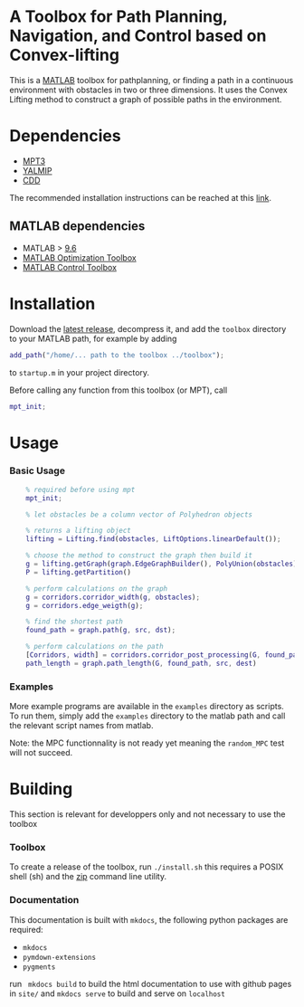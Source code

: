 # A Toolbox for Path Planning, Navigation, and Control based on Convex-lifting 

This is a [MATLAB](https://mathworks.com) toolbox for pathplanning, or finding a path in a continuous environment with obstacles in two or three dimensions.
It uses the Convex Lifting method to construct a graph of possible paths in the environment.

# Dependencies

* [MPT3](https://www.mpt3.org/)
* [YALMIP](https://yalmip.github.io/)
* [CDD](https://people.inf.ethz.ch/fukudak/cdd_home/index.html)

The recommended installation instructions can be reached at this [link](https://www.mpt3.org/Main/Installation).

## MATLAB dependencies
* MATLAB  > [9.6](https://fr.mathworks.com/support/requirements/previous-releases.html)
* [MATLAB Optimization Toolbox](https://fr.mathworks.com/products/optimization.html)
* [MATLAB Control Toolbox](https://fr.mathworks.com/products/control.html)
  
# Installation

Download the [latest release](https://github.com/breakmit-0/PNC-CL/releases), decompress it, and add the `toolbox` directory to your MATLAB path, for example by adding
```matlab
add_path("/home/... path to the toolbox ../toolbox");
```
to `startup.m` in your project directory.

Before calling any function from this toolbox (or MPT), call 
```matlab
mpt_init;
```

# Usage

### Basic Usage

```matlab
    % required before using mpt
    mpt_init; 

    % let obstacles be a column vector of Polyhedron objects

    % returns a lifting object
    lifting = Lifting.find(obstacles, LiftOptions.linearDefault());

    % choose the method to construct the graph then build it
    g = lifting.getGraph(graph.EdgeGraphBuilder(), PolyUnion(obstacles).convexHull());
    P = lifting.getPartition()

    % perform calculations on the graph
    g = corridors.corridor_width(g, obstacles);
    g = corridors.edge_weigth(g);

    % find the shortest path
    found_path = graph.path(g, src, dst);

    % perform calculations on the path
    [Corridors, width] = corridors.corridor_post_processing(G, found_path, src, dest, obstacles, 100);
    path_length = graph.path_length(G, found_path, src, dest)
```

### Examples

More example programs are available in the `examples` directory as scripts. To run them, simply add the `examples` directory to the matlab path and call the relevant script names from matlab.

Note: the MPC functionnality is not ready yet meaning the `random_MPC` test will not succeed.

# Building

This section is relevant for developpers only and not necessary to use the toolbox

### Toolbox

To create a release of the toolbox, run `./install.sh` this requires a POSIX shell (sh) and the [zip](https://infozip.sourceforge.net/Zip.html) command line utility.


### Documentation

This documentation is built with `mkdocs`, the following python packages are required:

* `mkdocs`
* `pymdown-extensions`
* `pygments`


run ` mkdocs build`  to build the html documentation to use with github pages in `site/`
and `mkdocs serve` to build and serve on `localhost`



